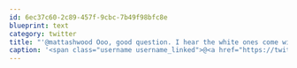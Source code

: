 ```yaml
---
id: 6ec37c60-2c89-457f-9cbc-7b49f98bfc8e
blueprint: text
category: twitter
title: "'@mattashwood Ooo, good question. I hear the white ones come with better apps"
caption: '<span class="username username_linked">@<a href="https://twitter.com/mattashwood" title="Matt Ashwood">mattashwood</a></span> Ooo, good question. I hear the white ones come with better apps'
---
```

